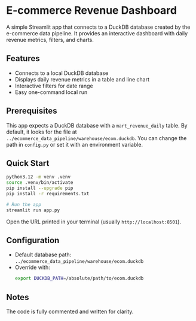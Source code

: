 
# E-commerce Revenue Dashboard

A simple Streamlit app that connects to a DuckDB database created by the e-commerce data pipeline. It provides an interactive dashboard with daily revenue metrics, filters, and charts.

## Features
- Connects to a local DuckDB database
- Displays daily revenue metrics in a table and line chart
- Interactive filters for date range
- Easy one-command local run

## Prerequisites
This app expects a DuckDB database with a `mart_revenue_daily` table. By default, it looks for the file at `../ecommerce_data_pipeline/warehouse/ecom.duckdb`. You can change the path in `config.py` or set it with an environment variable.

## Quick Start
```bash
python3.12 -m venv .venv
source .venv/bin/activate
pip install --upgrade pip
pip install -r requirements.txt

# Run the app
streamlit run app.py
```

Open the URL printed in your terminal (usually `http://localhost:8501`).

## Configuration
- Default database path: `../ecommerce_data_pipeline/warehouse/ecom.duckdb`
- Override with:
  ```bash
  export DUCKDB_PATH=/absolute/path/to/ecom.duckdb
  ```

## Notes
The code is fully commented and written for clarity.
